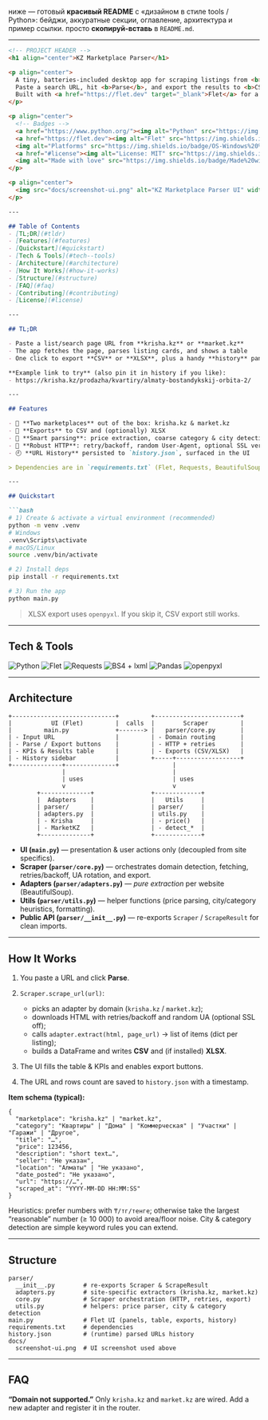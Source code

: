 ниже — готовый **красивый README** с «дизайном в стиле tools / Python»: бейджи, аккуратные секции, оглавление, архитектура и пример ссылки. просто **скопируй-вставь** в `README.md`.

---

````markdown
<!-- PROJECT HEADER -->
<h1 align="center">KZ Marketplace Parser</h1>

<p align="center">
  A tiny, batteries-included desktop app for scraping listings from <b>krisha.kz</b> and <b>market.kz</b>.
  Paste a search URL, hit <b>Parse</b>, and export the results to <b>CSV/XLSX</b>.
  Built with <a href="https://flet.dev" target="_blank">Flet</a> for a clean, native-feeling Python UI.
</p>

<p align="center">
  <!-- Badges -->
  <a href="https://www.python.org/"><img alt="Python" src="https://img.shields.io/badge/Python-3.10%2B-3776AB?logo=python&logoColor=white"></a>
  <a href="https://flet.dev"><img alt="Flet" src="https://img.shields.io/badge/UI-Flet-5E97F6?logo=googlechrome&logoColor=white"></a>
  <img alt="Platforms" src="https://img.shields.io/badge/OS-Windows%20%7C%20macOS%20%7C%20Linux-informational">
  <a href="#license"><img alt="License: MIT" src="https://img.shields.io/badge/License-MIT-green.svg"></a>
  <img alt="Made with love" src="https://img.shields.io/badge/Made%20with-%E2%9D%A4-red">
</p>

<p align="center">
  <img src="docs/screenshot-ui.png" alt="KZ Marketplace Parser UI" width="100%"/>
</p>

---

## Table of Contents
- [TL;DR](#tldr)
- [Features](#features)
- [Quickstart](#quickstart)
- [Tech & Tools](#tech--tools)
- [Architecture](#architecture)
- [How It Works](#how-it-works)
- [Structure](#structure)
- [FAQ](#faq)
- [Contributing](#contributing)
- [License](#license)

---

## TL;DR

- Paste a list/search page URL from **krisha.kz** or **market.kz**  
- The app fetches the page, parses listing cards, and shows a table  
- One click to export **CSV** or **XLSX**, plus a handy **history** panel

**Example link to try** (also pin it in history if you like):
- https://krisha.kz/prodazha/kvartiry/almaty-bostandykskij-orbita-2/

---

## Features

- 🎯 **Two marketplaces** out of the box: krisha.kz & market.kz  
- 💾 **Exports** to CSV and (optionally) XLSX  
- 🧠 **Smart parsing**: price extraction, coarse category & city detection  
- 🧰 **Robust HTTP**: retry/backoff, random User-Agent, optional SSL verification  
- 🕘 **URL History** persisted to `history.json`, surfaced in the UI

> Dependencies are in `requirements.txt` (Flet, Requests, BeautifulSoup, lxml, Pandas, OpenPyXL).

---

## Quickstart

```bash
# 1) Create & activate a virtual environment (recommended)
python -m venv .venv
# Windows
.venv\Scripts\activate
# macOS/Linux
source .venv/bin/activate

# 2) Install deps
pip install -r requirements.txt

# 3) Run the app
python main.py
````

> XLSX export uses `openpyxl`. If you skip it, CSV export still works.

---

## Tech & Tools

<p>
  <img src="https://img.shields.io/badge/Language-Python-3776AB?logo=python&logoColor=white" alt="Python"/>
  <img src="https://img.shields.io/badge/UI-Flet-5E97F6?logo=googlechrome&logoColor=white" alt="Flet"/>
  <img src="https://img.shields.io/badge/HTTP-Requests-2C3E50" alt="Requests"/>
  <img src="https://img.shields.io/badge/Parsing-BeautifulSoup%20%2B%20lxml-0B5345" alt="BS4 + lxml"/>
  <img src="https://img.shields.io/badge/Data-Pandas-150458?logo=pandas&logoColor=white" alt="Pandas"/>
  <img src="https://img.shields.io/badge/Export-openpyxl-1B5E20" alt="openpyxl"/>
</p>

---

## Architecture

```
+-----------------------------+         +------------------------+
|           UI (Flet)         |  calls  |        Scraper         |
|         main.py             +-------> |   parser/core.py       |
| - Input URL                 |         | - Domain routing       |
| - Parse / Export buttons    |         | - HTTP + retries       |
| - KPIs & Results table      |         | - Exports (CSV/XLSX)   |
| - History sidebar           |         +-----+------------------+
+--------------+--------------+               |
               |                              |
               | uses                         | uses
               v                              v
        +--------------+                +-------------+
        |  Adapters    |                |   Utils     |
        | parser/      |                | parser/     |
        | adapters.py  |                | utils.py    |
        | - Krisha     |                | - price()   |
        | - MarketKZ   |                | - detect_*  |
        +--------------+                +-------------+
```

* **UI (`main.py`)** — presentation & user actions only (decoupled from site specifics).
* **Scraper (`parser/core.py`)** — orchestrates domain detection, fetching, retries/backoff, UA rotation, and export.
* **Adapters (`parser/adapters.py`)** — *pure extraction* per website (BeautifulSoup).
* **Utils (`parser/utils.py`)** — helper functions (price parsing, city/category heuristics, formatting).
* **Public API (`parser/__init__.py`)** — re-exports `Scraper` / `ScrapeResult` for clean imports.

---

## How It Works

1. You paste a URL and click **Parse**.
2. `Scraper.scrape_url(url)`:

   * picks an adapter by domain (`krisha.kz` / `market.kz`);
   * downloads HTML with retries/backoff and random UA (optional SSL off);
   * calls `adapter.extract(html, page_url)` → list of items (dict per listing);
   * builds a DataFrame and writes **CSV** and (if installed) **XLSX**.
3. The UI fills the table & KPIs and enables export buttons.
4. The URL and rows count are saved to `history.json` with a timestamp.

**Item schema (typical):**

```jsonc
{
  "marketplace": "krisha.kz" | "market.kz",
  "category": "Квартиры" | "Дома" | "Коммерческая" | "Участки" | "Гаражи" | "Другое",
  "title": "…",
  "price": 123456,
  "description": "short text…",
  "seller": "Не указан",
  "location": "Алматы" | "Не указано",
  "date_posted": "Не указано",
  "url": "https://…",
  "scraped_at": "YYYY-MM-DD HH:MM:SS"
}
```

Heuristics: prefer numbers with `₸/тг/тенге`; otherwise take the largest “reasonable” number (≥ 10 000) to avoid area/floor noise. City & category detection are simple keyword rules you can extend.

---

## Structure

```
parser/
  __init__.py        # re-exports Scraper & ScrapeResult
  adapters.py        # site-specific extractors (krisha.kz, market.kz)
  core.py            # Scraper orchestration (HTTP, retries, export)
  utils.py           # helpers: price parser, city & category detection
main.py              # Flet UI (panels, table, exports, history)
requirements.txt     # dependencies
history.json         # (runtime) parsed URLs history
docs/
  screenshot-ui.png  # UI screenshot used above
```

---

## FAQ

**“Domain not supported.”**
Only `krisha.kz` and `market.kz` are wired. Add a new adapter and register it in the router.